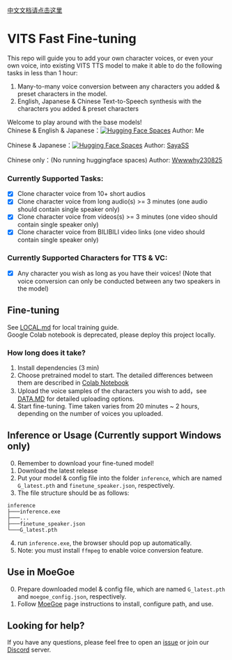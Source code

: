 [中文文档请点击这里](https://github.com/Plachtaa/VITS-fast-fine-tuning/blob/main/README_ZH.md)
# VITS Fast Fine-tuning
This repo will guide you to add your own character voices, or even your own voice, into existing VITS TTS model
to make it able to do the following tasks in less than 1 hour:  

1. Many-to-many voice conversion between any characters you added & preset characters in the model.
2. English, Japanese & Chinese Text-to-Speech synthesis with the characters you added & preset characters  
  

Welcome to play around with the base models!  
Chinese & English & Japanese：[![Hugging Face Spaces](https://img.shields.io/badge/%F0%9F%A4%97%20Hugging%20Face-Spaces-blue)](https://huggingface.co/spaces/Plachta/VITS-Umamusume-voice-synthesizer) Author: Me  

Chinese & Japanese：[![Hugging Face Spaces](https://img.shields.io/badge/%F0%9F%A4%97%20Hugging%20Face-Spaces-blue)](https://huggingface.co/spaces/sayashi/vits-uma-genshin-honkai) Author: [SayaSS](https://github.com/SayaSS)  

Chinese only：(No running huggingface spaces) Author: [Wwwwhy230825](https://github.com/Wwwwhy230825)


### Currently Supported Tasks:
- [x] Clone character voice from 10+ short audios
- [x] Clone character voice from long audio(s) >= 3 minutes (one audio should contain single speaker only)
- [x] Clone character voice from videos(s) >= 3 minutes (one video should contain single speaker only)
- [x] Clone character voice from BILIBILI video links (one video should contain single speaker only)

### Currently Supported Characters for TTS & VC:
- [x] Any character you wish as long as you have their voices!
(Note that voice conversion can only be conducted between any two speakers in the model)



## Fine-tuning
See [LOCAL.md](https://github.com/Plachtaa/VITS-fast-fine-tuning/blob/main/LOCAL.md) for local training guide.  
Google Colab notebook is deprecated, please deploy this project locally.


### How long does it take? 
1. Install dependencies (3 min)
2. Choose pretrained model to start. The detailed differences between them are described in [Colab Notebook](https://colab.research.google.com/drive/1pn1xnFfdLK63gVXDwV4zCXfVeo8c-I-0?usp=sharing)
3. Upload the voice samples of the characters you wish to add，see [DATA.MD](https://github.com/Plachtaa/VITS-fast-fine-tuning/blob/main/DATA_EN.MD) for detailed uploading options.
4. Start fine-tuning. Time taken varies from 20 minutes ~ 2 hours, depending on the number of voices you uploaded.


## Inference or Usage (Currently support Windows only)
0. Remember to download your fine-tuned model!
1. Download the latest release
2. Put your model & config file into the folder `inference`, which are named `G_latest.pth` and `finetune_speaker.json`, respectively.
3. The file structure should be as follows:
```
inference
├───inference.exe
├───...
├───finetune_speaker.json
└───G_latest.pth
```
4. run `inference.exe`, the browser should pop up automatically.
5. Note: you must install `ffmpeg` to enable voice conversion feature.

## Use in MoeGoe
0. Prepare downloaded model & config file, which are named `G_latest.pth` and `moegoe_config.json`, respectively.
1. Follow [MoeGoe](https://github.com/CjangCjengh/MoeGoe) page instructions to install, configure path, and use.

## Looking for help?
If you have any questions, please feel free to open an [issue](https://github.com/Plachtaa/VITS-fast-fine-tuning/issues/new) or join our [Discord](https://discord.gg/TcrjDFvm5A) server.
